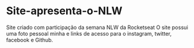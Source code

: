 # Site-apresenta-o-NLW
Site criado com participação da semana NLW da Rocketseat
O site possui uma foto pessoal minha e links de acesso para o instagram, twitter, facebook e Github.
